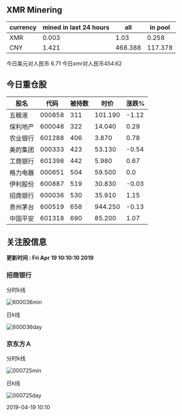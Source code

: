 ## XMR Minering

|currency|mined in last 24 hours|all|in pool|
|---|---|---|---|
|XMR|0.003|1.03|0.258|
|CNY|1.421|468.388|117.378|

今日美元对人民币 6.71	今日xmr对人民币454.62


## 今日重仓股 

|股名|代码|被持数|时价|涨跌%|
|---|---|---|---|---|
|五粮液|000858|311|101.190|-1.12|
|保利地产|600048|322|14.040|0.29|
|农业银行|601288|406|3.870|0.78|
|美的集团|000333|423|53.130|-0.54|
|工商银行|601398|442|5.980|0.67|
|格力电器|000651|504|59.500|0.0|
|伊利股份|600887|519|30.830|-0.03|
|招商银行|600036|530|35.910|1.15|
|贵州茅台|600519|658|944.250|-0.13|
|中国平安|601318|690|85.200|1.07|

## 关注股信息
**更新时间 : Fri Apr 19 10:10:10 2019**
### 招商银行 
分时k线

![600036min](http://image.sinajs.cn/newchart/min/n/sh600036.gif)

日k线

![600036day](http://image.sinajs.cn/newchart/daily/n/sh600036.gif)

### 京东方Ａ 
分时k线

![000725min](http://image.sinajs.cn/newchart/min/n/sz000725.gif)

日k线

![000725day](http://image.sinajs.cn/newchart/daily/n/sz000725.gif)

2019-04-19 10:10